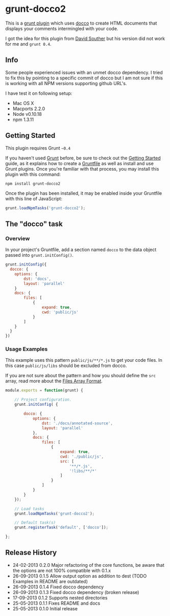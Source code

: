 # grunt-docco2

This is a [grunt plugin](http://gruntjs.com/plugins) which uses [docco](http://jashkenas.github.io/docco/) to create
HTML documents that displays your comments intermingled with your code.

I got the idea for this plugin from [David Souther](https://github.com/DavidSouther/grunt-docco) but his version did
not work for me and `grunt 0.4`.

## Info

Some people experienced issues with an unmet docco dependency. I tried to fix this by pointing to a specific commit
of docco but I am not sure if this is working with all NPM versions supporting github URL's.

I have test it on following setup:
- Mac OS X
- Macports 2.2.0
- Node v0.10.18
- npm 1.3.11

## Getting Started

This plugin requires Grunt `~0.4`

If you haven't used [Grunt](http://gruntjs.com/) before, be sure to check out the [Getting Started](http://gruntjs.com/getting-started)
guide, as it explains how to create a [Gruntfile](http://gruntjs.com/sample-gruntfile) as well as install and use Grunt
plugins.
Once you're familiar with that process, you may install this plugin with this command:

```shell
npm install grunt-docco2
```

Once the plugin has been installed, it may be enabled inside your Gruntfile with this line of JavaScript:

```js
grunt.loadNpmTasks('grunt-docco2');
```

## The "docco" task

### Overview
In your project's Gruntfile, add a section named `docco` to the data object passed into `grunt.initConfig()`.

```js
grunt.initConfig({
  docco: {
    options: {
        dst: 'docs',
        layout: 'parallel'
    }
    docs: {
        files: [
            {
                expand: true,
                cwd: 'public/js'
            }
        ]
    }
  }
})
```

### Usage Examples

This example uses this pattern `public/js/**/*.js` to get your code files.
In this case `public/js/libs` should be excluded from docco.

If you are not sure about the pattern and how you should define the `src` array, read more about the
[Files Array Format](http://gruntjs.com/configuring-tasks#files-array-format).

```js
module.exports = function(grunt) {

    // Project configuration.
    grunt.initConfig( {

        docco: {
            options: {
                dst: './docs/annotated-source',
                layout: 'parallel'
            },
            docs: {
                files: [
                    {
                        expand: true,
                        cwd: './public/js',
                        src: [
                            '**/*.js',
                            '!libs/**/*'
                        ]
                    }
                ]
            }
        }
    });

    // Load tasks
    grunt.loadNpmTasks('grunt-docco2');

    // Default task(s)
    grunt.registerTask('default', ['docco']);

};
```

## Release History
* 24-02-2013        0.2.0   Major refactoring of the core functions, be aware that the options are not 100% compatible with 0.1.x
* 26-09-2013        0.1.5   Allow output option as addition to dest (TODO Examples in README are outdated)
* 26-09-2013        0.1.4   Fixed docco dependency
* 26-09-2013        0.1.3   Fixed docco dependency (broken release)
* 17-09-2013        0.1.2   Supports nested directories
* 25-05-2013        0.1.1   Fixes README and docs
* 25-05-2013        0.1.0   Initial release
